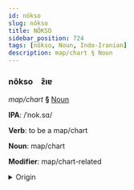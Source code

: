 ```yaml
---
id: nôkso
slug: nôkso
title: NÔKSO
sidebar_position: 724
tags: [nôkso, Noun, Indo-Iranian]
description: map/chart § Noun
---
```


### nôkso&emsp;<span kind="abugida">ƨ̑ıɐ</span>

*map/chart* **§** [Noun](../../tags/Noun)

**IPA**: /ˈnok.sɑ/

**Verb**: to be a map/chart

**Noun**: map/chart

**Modifier**: map/chart-related

<details>
    <summary>Origin</summary>
    Assamese নক্সা noksa /nɔksa/<br/>
    <em>Indo-Iranian Language Family</em>
</details>